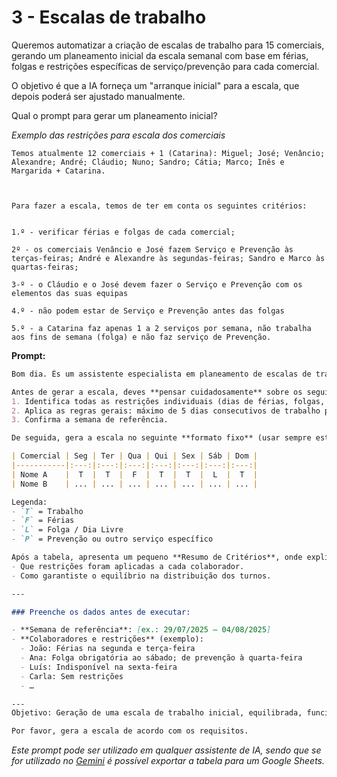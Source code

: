 
# 3 - Escalas de trabalho 


Queremos automatizar a criação de escalas de trabalho para 15 comerciais, gerando um planeamento inicial da escala semanal com base em férias, folgas e restrições específicas de serviço/prevenção para cada comercial.

O objetivo é que a IA forneça um "arranque inicial" para a escala, que depois poderá ser ajustado manualmente.


Qual o prompt para gerar um planeamento inicial?




*Exemplo das restrições para escala dos comerciais*
 
```
Temos atualmente 12 comerciais + 1 (Catarina): Miguel; José; Venâncio; Alexandre; André; Cláudio; Nuno; Sandro; Cátia; Marco; Inês e Margarida + Catarina.

 

Para fazer a escala, temos de ter em conta os seguintes critérios:


1.º - verificar férias e folgas de cada comercial;

2º - os comerciais Venâncio e José fazem Serviço e Prevenção às terças-feiras; André e Alexandre às segundas-feiras; Sandro e Marco às quartas-feiras;

3-º - o Cláudio e o José devem fazer o Serviço e Prevenção com os elementos das suas equipas

4.º - não podem estar de Serviço e Prevenção antes das folgas

5.º - a Catarina faz apenas 1 a 2 serviços por semana, não trabalha aos fins de semana (folga) e não faz serviço de Prevenção.  
```




**Prompt:**

```markdown
Bom dia. És um assistente especialista em planeamento de escalas de trabalho. O teu objetivo é gerar uma **escala semanal inicial** para uma equipa de comerciais, tendo em conta férias, folgas e restrições específicas.

Antes de gerar a escala, deves **pensar cuidadosamente** sobre os seguintes pontos:
1. Identifica todas as restrições individuais (dias de férias, folgas, indisponibilidades, serviços de prevenção).
2. Aplica as regras gerais: máximo de 5 dias consecutivos de trabalho por comercial e distribuição equilibrada da carga de trabalho.
3. Confirma a semana de referência.

De seguida, gera a escala no seguinte **formato fixo** (usar sempre este modelo):

| Comercial | Seg | Ter | Qua | Qui | Sex | Sáb | Dom |
|-----------|:---:|:---:|:---:|:---:|:---:|:---:|:---:|
| Nome A    |  T  |  T  |  F  |  T  |  T  |  L  |  T  |
| Nome B    | ... | ... | ... | ... | ... | ... | ... |

Legenda:
- `T` = Trabalho
- `F` = Férias
- `L` = Folga / Dia Livre
- `P` = Prevenção ou outro serviço específico

Após a tabela, apresenta um pequeno **Resumo de Critérios**, onde explicas:
- Que restrições foram aplicadas a cada colaborador.
- Como garantiste o equilíbrio na distribuição dos turnos.

---

### Preenche os dados antes de executar:

- **Semana de referência**: [ex.: 29/07/2025 – 04/08/2025]  
- **Colaboradores e restrições** (exemplo):  
  - João: Férias na segunda e terça-feira  
  - Ana: Folga obrigatória ao sábado; de prevenção à quarta-feira  
  - Luís: Indisponível na sexta-feira  
  - Carla: Sem restrições  
  - …

---
Objetivo: Geração de uma escala de trabalho inicial, equilibrada, funcional e coerente com as restrições.

Por favor, gera a escala de acordo com os requisitos.

```



*Este prompt pode ser utilizado em qualquer assistente de IA, sendo que se for utilizado no [Gemini](https://gemini.google.com/app) é possível exportar a tabela para um Google Sheets.*